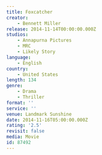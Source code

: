 ```yaml
---
title: Foxcatcher
creator:
    - Bennett Miller
release: 2014-11-14T00:00:00.000Z
studios:
    - Annapurna Pictures
    - MRC
    - Likely Story
language:
    - English
country:
    - United States
length: 134
genre:
    - Drama
    - Thriller
format: ''
service: ''
venue: Landmark Sunshine
date: 2014-11-16T05:00:00.000Z
rating: '2.5'
revisit: false
media: Movie
id: 87492
---
```



